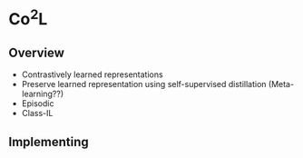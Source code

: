 # Co<sup>2</sup>L
## Overview
* Contrastively learned representations
* Preserve learned representation using self-supervised distillation (Meta-learning??)
* Episodic
* Class-IL

## Implementing